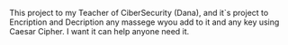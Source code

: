 This project to my Teacher of CiberSecurity (Dana), and it`s project to Encription and Decription any massege wyou add to it and any key using Caesar Cipher.
I want it can help anyone need it. 
